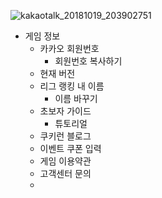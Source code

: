 ![kakaotalk_20181019_203902751](https://user-images.githubusercontent.com/43487873/47216524-257ec480-d3e0-11e8-87af-068b14a2fec4.jpg)

* 게임 정보
   * 카카오 회원번호
      * 회원번호 복사하기
   * 현재 버전
   * 리그 랭킹 내 이름
      * 이름 바꾸기
   * 초보자 가이드
      * 튜토리얼
   * 쿠키런 블로그
   * 이벤트 쿠폰 입력
   * 게임 이용약관
   * 고객센터 문의
   * 
